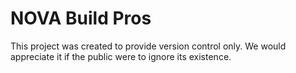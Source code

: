 # NOVA Build Pros

This project was created to provide version control only. We would appreciate it if the public were to ignore its existence.
